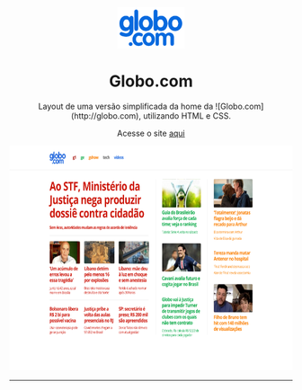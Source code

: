 
<h1 align="center">
<br>
  <img src="imagens/logo_desktop.png" alt="Globo.com" width="120">
<br>
<br>
Globo.com
</h1>

<p align="center">Layout de uma versão simplificada da home da ![Globo.com](http://globo.com), utilizando HTML e CSS.</p>
<p align="center">
  Acesse o site <a href="https://julianadfreitas.github.io/Projeto_01_Globo.com/"> aqui </a>
</p>

<div align="center">
  <img src="imagens/layout_desktop_turma2_oficial.png" alt="demo" height="400">
</div>

<hr />




